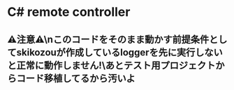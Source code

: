 # C# remote controller
## ⚠注意⚠\nこのコードをそのまま動かす前提条件としてskikozouが作成しているloggerを先に実行しないと正常に動作しません!\あとテスト用プロジェクトからコード移植してるから汚いよ 
